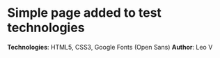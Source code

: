 # Simple page added to test technologies

**Technologies**: HTML5, CSS3, Google Fonts (Open Sans)
**Author**: Leo V